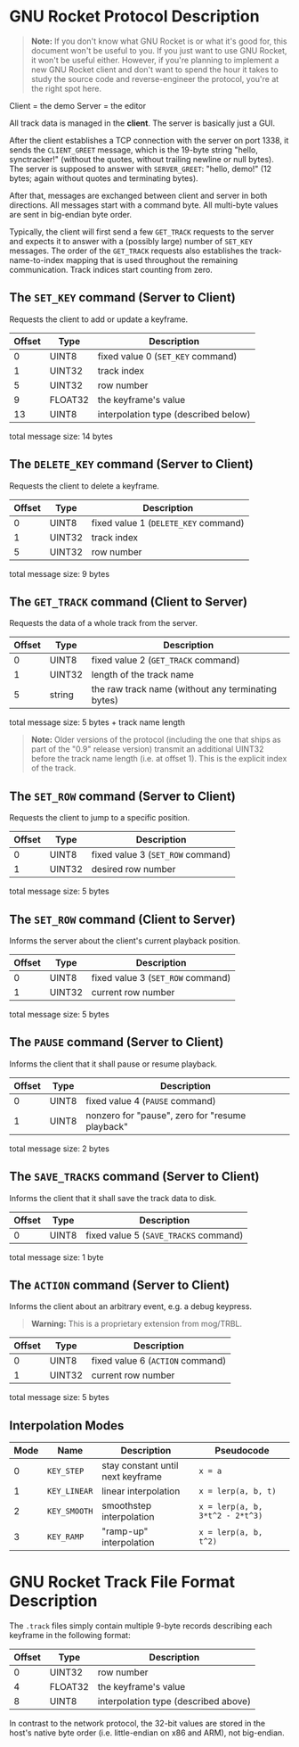 # GNU Rocket Protocol Description

> **Note:** If you don't know what GNU Rocket is or what it's good for, this document won't be useful to you. If you just want to use GNU Rocket, it won't be useful either. However, if you're planning to implement a new GNU Rocket client and don't want to spend the hour it takes to study the source code and reverse-engineer the protocol, you're at the right spot here.

Client = the demo
Server = the editor

All track data is managed in the **client**. The server is basically just a GUI.

After the client establishes a TCP connection with the server on port 1338, it sends the `CLIENT_GREET` message, which is the 19-byte string "hello, synctracker!" (without the quotes, without trailing newline or null bytes). The server is supposed to answer with `SERVER_GREET`: "hello, demo!" (12 bytes; again without quotes and terminating bytes).

After that, messages are exchanged between client and server in both directions. All messages start with a command byte. All multi-byte values are sent in
big-endian byte order.

Typically, the client will first send a few `GET_TRACK` requests to the server and expects it to answer with a (possibly large) number of `SET_KEY` messages.
The order of the `GET_TRACK` requests also establishes the track-name-to-index mapping that is used throughout the remaining communication. Track indices start counting from zero.


## The `SET_KEY` command (Server to Client)
Requests the client to add or update a keyframe.

| Offset | Type    | Description |
| ------ | ------- | ----------- |
|      0 | UINT8   | fixed value 0 (`SET_KEY` command) |
|      1 | UINT32  | track index |
|      5 | UINT32  | row number |
|      9 | FLOAT32 | the keyframe's value |
|     13 | UINT8   | interpolation type (described below) |
total message size: 14 bytes


## The `DELETE_KEY` command (Server to Client)
Requests the client to delete a keyframe.

| Offset | Type    | Description |
| ------ | ------- | ----------- |
|      0 | UINT8   | fixed value 1 (`DELETE_KEY` command) |
|      1 | UINT32  | track index |
|      5 | UINT32  | row number |
total message size: 9 bytes


## The `GET_TRACK` command (Client to Server)
Requests the data of a whole track from the server.

| Offset | Type    | Description |
| ------ | ------- | ----------- |
|      0 | UINT8   | fixed value 2 (`GET_TRACK` command) |
|      1 | UINT32  | length of the track name |
|      5 | string  | the raw track name (without any terminating bytes) |
total message size: 5 bytes + track name length

> **Note:** Older versions of the protocol (including the one that ships as part of the "0.9" release version) transmit an additional UINT32 before the track name length (i.e. at offset 1). This is the explicit index of the track.


## The `SET_ROW` command (Server to Client)
Requests the client to jump to a specific position.

| Offset | Type    | Description |
| ------ | ------- | ----------- |
|      0 | UINT8   | fixed value 3 (`SET_ROW` command) |
|      1 | UINT32  | desired row number |
total message size: 5 bytes


## The `SET_ROW` command (Client to Server)
Informs the server about the client's current playback position.

| Offset | Type    | Description |
| ------ | ------- | ----------- |
|      0 | UINT8   | fixed value 3 (`SET_ROW` command) |
|      1 | UINT32  | current row number |
total message size: 5 bytes


## The `PAUSE` command (Server to Client)
Informs the client that it shall pause or resume playback.

| Offset | Type    | Description |
| ------ | ------- | ----------- |
|      0 | UINT8   | fixed value 4 (`PAUSE` command) |
|      1 | UINT8   |  nonzero for "pause", zero for "resume playback" |
total message size: 2 bytes


## The `SAVE_TRACKS` command (Server to Client)
Informs the client that it shall save the track data to disk.

| Offset | Type    | Description |
| ------ | ------- | ----------- |
|      0 | UINT8   | fixed value 5 (`SAVE_TRACKS` command) |
total message size: 1 byte


## The `ACTION` command (Server to Client)
Informs the client about an arbitrary event, e.g. a debug keypress.
> **Warning:** This is a proprietary extension from mog/TRBL.

| Offset | Type    | Description |
| ------ | ------- | ----------- |
|      0 | UINT8   | fixed value 6 (`ACTION` command) |
|      1 | UINT32  | current row number |
total message size: 5 bytes


## Interpolation Modes

| Mode | Name         | Description                       | Pseudocode |
| ---- | ------------ | --------------------------------- | ---------- |
|    0 | `KEY_STEP`   | stay constant until next keyframe | `x = a` |
|    1 | `KEY_LINEAR` | linear interpolation              | `x = lerp(a, b, t)` |
|    2 | `KEY_SMOOTH` | smoothstep interpolation          | `x = lerp(a, b, 3*t^2 - 2*t^3)` |
|    3 | `KEY_RAMP`   | "ramp-up" interpolation           | `x = lerp(a, b, t^2)` |


# GNU Rocket Track File Format Description

The `.track` files simply contain multiple 9-byte records describing each keyframe in the following format:

| Offset | Type    | Description |
| ------ | ------- | ----------- |
|      0 | UINT32  | row number |
|      4 | FLOAT32 | the keyframe's value |
|      8 | UINT8   | interpolation type (described above) |

In contrast to the network protocol, the 32-bit values are stored in the host's native byte order (i.e. little-endian on x86 and ARM), not big-endian.
